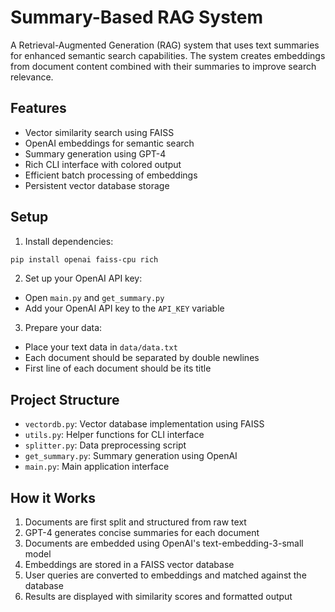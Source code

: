 # Summary-Based RAG System

A Retrieval-Augmented Generation (RAG) system that uses text summaries for enhanced semantic search capabilities. The system creates embeddings from document content combined with their summaries to improve search relevance.

## Features

- Vector similarity search using FAISS
- OpenAI embeddings for semantic search
- Summary generation using GPT-4
- Rich CLI interface with colored output
- Efficient batch processing of embeddings
- Persistent vector database storage

## Setup

1. Install dependencies:
```bash
pip install openai faiss-cpu rich
```

2. Set up your OpenAI API key:
- Open `main.py` and `get_summary.py`
- Add your OpenAI API key to the `API_KEY` variable

3. Prepare your data:
- Place your text data in `data/data.txt`
- Each document should be separated by double newlines
- First line of each document should be its title

## Project Structure

- `vectordb.py`: Vector database implementation using FAISS
- `utils.py`: Helper functions for CLI interface
- `splitter.py`: Data preprocessing script
- `get_summary.py`: Summary generation using OpenAI
- `main.py`: Main application interface

## How it Works

1. Documents are first split and structured from raw text
2. GPT-4 generates concise summaries for each document
3. Documents are embedded using OpenAI's text-embedding-3-small model
4. Embeddings are stored in a FAISS vector database
5. User queries are converted to embeddings and matched against the database
6. Results are displayed with similarity scores and formatted output
